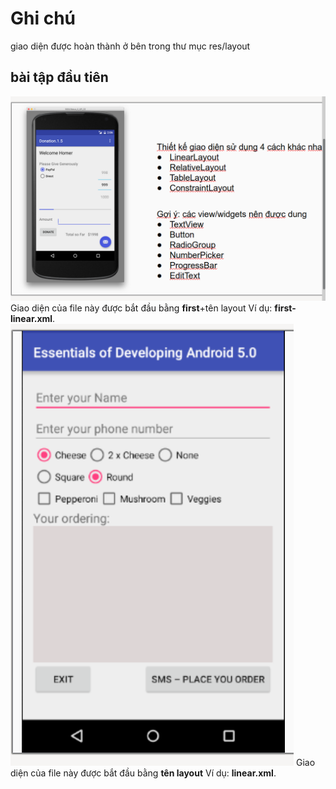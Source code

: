 # Ghi chú
giao diện được hoàn thành ở bên trong thư mục res/layout
## bài tập đầu tiên 
![Alt text](/week3/bai1.png "Optional Title")
Giao diện của file này được bắt đầu bằng **first**+tên layout Ví dụ: **first-linear.xml**.
![Alt text](/week3/bai2.png "Optional Title")
Giao diện của file này được bắt đầu bằng **tên layout** Ví dụ: **linear.xml**.

